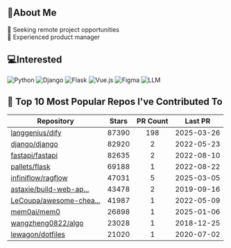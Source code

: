 ## 💫About Me 
👯 Seeking remote project opportunities   
🌱 Experienced product manager

## 💻Interested
![Python](https://img.shields.io/badge/python-3670A0?style=for-the-badge&logo=python&logoColor=ffdd54) ![Django](https://img.shields.io/badge/django-%23092E20.svg?style=for-the-badge&logo=django&logoColor=white) ![Flask](https://img.shields.io/badge/flask-%23000.svg?style=for-the-badge&logo=flask&logoColor=white) ![Vue.js](https://img.shields.io/badge/vuejs-%2335495e.svg?style=for-the-badge&logo=vuedotjs&logoColor=%234FC08D)  ![Figma](https://img.shields.io/badge/figma-%23F24E1E.svg?style=for-the-badge&logo=figma&logoColor=white) ![LLM](https://img.shields.io/badge/LLM-%23412991.svg?style=for-the-badge&logo=openai&logoColor=white)

## 🌟 Top 10 Most Popular Repos I've Contributed To

| Repository | Stars | PR Count | Last PR |
|-----|:---:|:---:|:---:|
| [langgenius/dify](https://github.com/langgenius/dify) | 87390 | 198 | 2025-03-26 |
| [django/django](https://github.com/django/django) | 82920 | 2 | 2022-05-23 |
| [fastapi/fastapi](https://github.com/fastapi/fastapi) | 82635 | 2 | 2022-08-10 |
| [pallets/flask](https://github.com/pallets/flask) | 69188 | 1 | 2022-08-22 |
| [infiniflow/ragflow](https://github.com/infiniflow/ragflow) | 47031 | 5 | 2025-03-05 |
| [astaxie/build-web-ap...](https://github.com/astaxie/build-web-application-with-golang) | 43478 | 2 | 2019-09-16 |
| [LeCoupa/awesome-chea...](https://github.com/LeCoupa/awesome-cheatsheets) | 41987 | 1 | 2022-05-09 |
| [mem0ai/mem0](https://github.com/mem0ai/mem0) | 26898 | 1 | 2025-01-06 |
| [wangzheng0822/algo](https://github.com/wangzheng0822/algo) | 23028 | 1 | 2018-12-25 |
| [lewagon/dotfiles](https://github.com/lewagon/dotfiles) | 21020 | 1 | 2020-07-02 |

